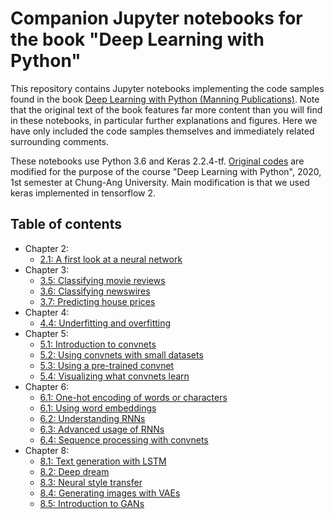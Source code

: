 # Companion Jupyter notebooks for the book "Deep Learning with Python"

This repository contains Jupyter notebooks implementing the code samples found in the book [Deep Learning with Python (Manning Publications)](https://www.manning.com/books/deep-learning-with-python?a_aid=keras&a_bid=76564dff). Note that the original text of the book features far more content than you will find in these notebooks, in particular further explanations and figures. Here we have only included the code samples themselves and immediately related surrounding comments.

These notebooks use Python 3.6 and Keras 2.2.4-tf. [Original codes](https://github.com/fchollet/deep-learning-with-python-notebooks) are modified for the purpose of the course "Deep Learning with Python", 2020, 1st semester at Chung-Ang University. Main modification is that we used keras implemented in tensorflow 2. 

## Table of contents

* Chapter 2:
    * [2.1: A first look at a neural network](http://nbviewer.jupyter.org/github/ikwak2/deep-learning-with-python-notebooks/blob/master/2.1-a-first-look-at-a-neural-network.ipynb)
* Chapter 3:
    * [3.5: Classifying movie reviews](http://nbviewer.jupyter.org/github/ikwak2/deep-learning-with-python-notebooks/blob/master/3.5-classifying-movie-reviews.ipynb)
    * [3.6: Classifying newswires](http://nbviewer.jupyter.org/github/ikwak2/deep-learning-with-python-notebooks/blob/master/3.6-classifying-newswires.ipynb)
    * [3.7: Predicting house prices](http://nbviewer.jupyter.org/github/ikwak2/deep-learning-with-python-notebooks/blob/master/3.7-predicting-house-prices.ipynb)
* Chapter 4:
    * [4.4: Underfitting and overfitting](http://nbviewer.jupyter.org/github/ikwak2/deep-learning-with-python-notebooks/blob/master/4.4-overfitting-and-underfitting.ipynb)
* Chapter 5:
    * [5.1: Introduction to convnets](http://nbviewer.jupyter.org/github/ikwak2/deep-learning-with-python-notebooks/blob/master/5.1-introduction-to-convnets.ipynb)
    * [5.2: Using convnets with small datasets](http://nbviewer.jupyter.org/github/ikwak2/deep-learning-with-python-notebooks/blob/master/5.2-using-convnets-with-small-datasets.ipynb)
    * [5.3: Using a pre-trained convnet](http://nbviewer.jupyter.org/github/ikwak2/deep-learning-with-python-notebooks/blob/master/5.3-using-a-pretrained-convnet.ipynb)
    * [5.4: Visualizing what convnets learn](http://nbviewer.jupyter.org/github/ikwak2/deep-learning-with-python-notebooks/blob/master/5.4-visualizing-what-convnets-learn.ipynb)
* Chapter 6:
    * [6.1: One-hot encoding of words or characters](http://nbviewer.jupyter.org/github/ikwak2/deep-learning-with-python-notebooks/blob/master/6.1-one-hot-encoding-of-words-or-characters.ipynb)
    * [6.1: Using word embeddings](http://nbviewer.jupyter.org/github/ikwak2/deep-learning-with-python-notebooks/blob/master/6.1-using-word-embeddings.ipynb)
    * [6.2: Understanding RNNs](http://nbviewer.jupyter.org/github/ikwak2/deep-learning-with-python-notebooks/blob/master/6.2-understanding-recurrent-neural-networks.ipynb)
    * [6.3: Advanced usage of RNNs](http://nbviewer.jupyter.org/github/ikwak2/deep-learning-with-python-notebooks/blob/master/6.3-advanced-usage-of-recurrent-neural-networks.ipynb)
    * [6.4: Sequence processing with convnets](http://nbviewer.jupyter.org/github/ikwak2/deep-learning-with-python-notebooks/blob/master/6.4-sequence-processing-with-convnets.ipynb)
* Chapter 8:
    * [8.1: Text generation with LSTM](http://nbviewer.jupyter.org/github/ikwak2/deep-learning-with-python-notebooks/blob/master/8.1-text-generation-with-lstm.ipynb)
    * [8.2: Deep dream](http://nbviewer.jupyter.org/github/ikwak2/deep-learning-with-python-notebooks/blob/master/8.2-deep-dream.ipynb)
    * [8.3: Neural style transfer](http://nbviewer.jupyter.org/github/ikwak2/deep-learning-with-python-notebooks/blob/master/8.3-neural-style-transfer.ipynb)
    * [8.4: Generating images with VAEs](http://nbviewer.jupyter.org/github/ikwak2/deep-learning-with-python-notebooks/blob/master/8.4-generating-images-with-vaes.ipynb)
    * [8.5: Introduction to GANs](http://nbviewer.jupyter.org/github/ikwak2/deep-learning-with-python-notebooks/blob/master/8.5-introduction-to-gans.ipynb
)
